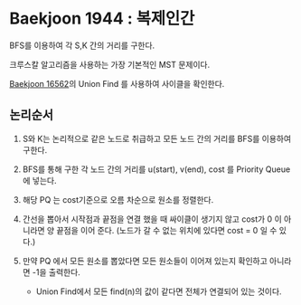 # Baekjoon 1944 : 복제인간

BFS를 이용하여 각 S,K 간의 거리를 구한다.

크루스칼 알고리즘을 사용하는 가장 기본적인 MST 문제이다.

[Baekjoon 16562](../../분리집합/16562/)의 Union Find 를 사용하여 사이클을 확인한다.

## 논리순서

1. S와 K는 논리적으로 같은 노드로 취급하고 모든 노드 간의 거리를 BFS를 이용하여 구한다.

2. BFS를 통해 구한 각 노드 간의 거리를 u(start), v(end), cost 를 Priority Queue에 넣는다.

3. 해당 PQ 는 cost기준으로 오름 차순으로 원소를 정렬한다.

4. 간선을 뽑아서 시작점과 끝점을 연결 했을 때 싸이클이 생기지 않고 cost가 0 이 아니라면 양 끝점을 이어 준다. (노드가 갈 수 없는 위치에 있다면 cost = 0 일 수 있다.)

5. 만약 PQ 에서 모든 원소를 뽑았다면 모든 원소들이 이어져 있는지 확인하고 아니라면 -1을 출력한다.
   - Union Find에서 모든 find(n)의 값이 같다면 전체가 연결되어 있는 것이다.
